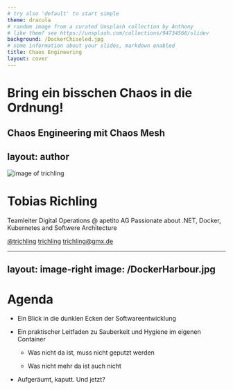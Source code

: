 ```yaml
---
# try also 'default' to start simple
theme: dracula
# random image from a curated Unsplash collection by Anthony
# like them? see https://unsplash.com/collections/94734566/slidev
background: /DockerChiseled.jpg
# some information about your slides, markdown enabled
title: Chaos Engineering
layout: cover
---
```


# Bring ein bisschen Chaos in die Ordnung!

Chaos Engineering mit Chaos Mesh
---
layout: author
---

![image of trichling](/TobiFace.jpg)


# Tobias Richling

Teamleiter Digital Operations @ apetito AG
Passionate about .NET, Docker, Kubernetes and Softwere Architecture

<footer>

<iconoir-twitter /> [@trichling](https://twitter.com/trichling)
<iconoir-github /> [trichling](https://github.com/trichling)
<iconoir-mail /> [trichling@gmx.de](mailto:trichling@gmx.de)

</footer>

---
layout: image-right
image: /DockerHarbour.jpg
---
# Agenda

- Ein Blick in die dunklen Ecken der Softwareentwicklung

- Ein praktischer Leitfaden zu Sauberkeit und Hygiene im eigenen Container

    - Was nicht da ist, muss nicht geputzt werden

    - Was nicht mehr da ist auch nicht

- Aufgeräumt, kaputt. Und jetzt?
